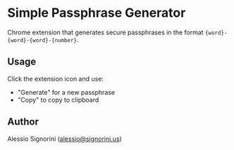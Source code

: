 # Simple Passphrase Generator

Chrome extension that generates secure passphrases in the format `{word}-{word}-{word}-{number}`.

## Usage

Click the extension icon and use:
- "Generate" for a new passphrase
- "Copy" to copy to clipboard

## Author

Alessio Signorini (alessio@signorini.us)
